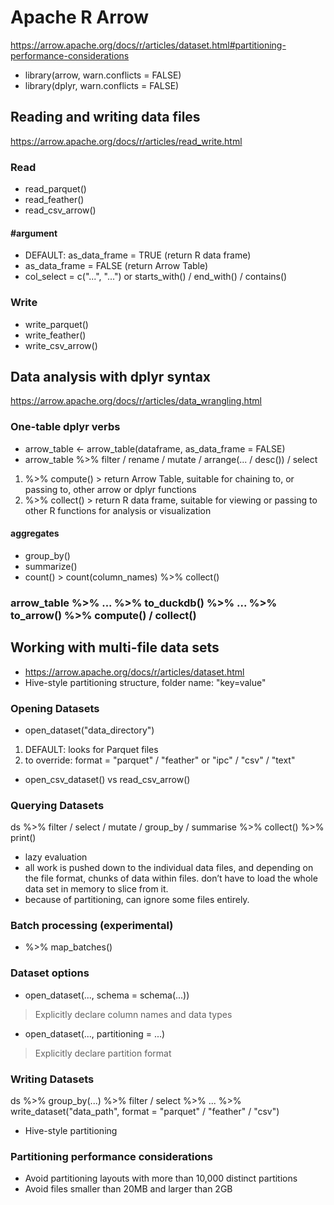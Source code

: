 # Apache R Arrow
https://arrow.apache.org/docs/r/articles/dataset.html#partitioning-performance-considerations
- library(arrow, warn.conflicts = FALSE)
- library(dplyr, warn.conflicts = FALSE)

## Reading and writing data files
https://arrow.apache.org/docs/r/articles/read_write.html
### Read
- read_parquet()
- read_feather()
- read_csv_arrow()
#### #argument
- DEFAULT: as_data_frame = TRUE (return R data frame)
- as_data_frame = FALSE (return Arrow Table)
- col_select = c("...", "...") or starts_with() / end_with() / contains()
### Write
- write_parquet()
- write_feather()
- write_csv_arrow()

## Data analysis with dplyr syntax
https://arrow.apache.org/docs/r/articles/data_wrangling.html
### One-table dplyr verbs
- arrow_table <- arrow_table(dataframe, as_data_frame = FALSE)
- arrow_table %>% filter / rename / mutate / arrange(... / desc()) / select

1. %>% compute()    > return Arrow Table, suitable for chaining to, or passing to, other arrow or dplyr functions
2. %>% collect()    > return R data frame, suitable for viewing or passing to other R functions for analysis or visualization

#### aggregates
- group_by()
- summarize()
- count()    >  count(column_names) %>% collect()

### arrow_table %>% ... %>% to_duckdb() %>% ... %>% to_arrow() %>% compute() / collect()

## Working with multi-file data sets
- https://arrow.apache.org/docs/r/articles/dataset.html
- Hive-style partitioning structure, folder name: "key=value"

### Opening Datasets
- open_dataset("data_directory")
1. DEFAULT: looks for Parquet files
2. to override: format = "parquet" / "feather" or "ipc" / "csv" / "text"
- open_csv_dataset() vs read_csv_arrow()

### Querying Datasets
ds %>% filter / select / mutate / group_by / summarise %>% collect() %>% print()
- lazy evaluation
- all work is pushed down to the individual data files, and depending on the file format, chunks of data within files. don’t have to load the whole data set in memory to slice from it.
- because of partitioning, can ignore some files entirely.

### Batch processing (experimental)
- %>% map_batches()

### Dataset options
- open_dataset(..., schema = schema(...))
> Explicitly declare column names and data types
- open_dataset(..., partitioning = ...)
> Explicitly declare partition format

### Writing Datasets
ds %>% group_by(...) %>% filter / select %>% ... %>% write_dataset("data_path", format = "parquet" / "feather" / "csv")
- Hive-style partitioning

### Partitioning performance considerations
- Avoid partitioning layouts with more than 10,000 distinct partitions
- Avoid files smaller than 20MB and larger than 2GB


